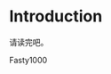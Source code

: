 <!--
 * @Descripttion: 请输入描述
 * @version: 0.1
 * @Author: Fasty
 * @Date: 2020-02-14 14:26:05
 * @LastEditors  : Fasty
 * @LastEditTime : 2020-02-14 15:02:18
 -->

# Introduction

请读完吧。

Fasty1000
